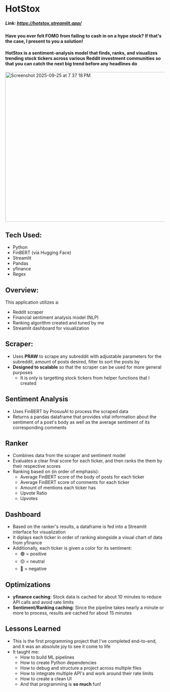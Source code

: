 # HotStox

##### Link: https://hotstox.streamlit.app/

#### Have you ever felt FOMO from failing to cash in on a hype stock? If that's the case, I present to you a solution!
#### HotStox is a sentiment-analysis model that finds, ranks, and visualizes trending stock tickers across various Reddit investment communities so that you can catch the next big trend before any headlines do

<img width="648" height="473" alt="Screenshot 2025-09-25 at 7 37 18 PM" src="https://github.com/user-attachments/assets/144832da-6f6a-4da9-9b72-d7d0d110b5df" />


## Tech Used:
- Python
- FinBERT (via Hugging Face)
- Streamlit
- Pandas
- yfinance
- Regex

## Overview:
This application utilizes a: 
- Reddit scraper
- Financial sentiment analysis model (NLP)
- Ranking algorithm created and tuned by me
- Streamlit dashboard for visualization

## Scraper:
- Uses **PRAW** to scrape any subreddit with adjustable parameters for the subreddit, amount of posts desired, filter to sort the posts by
- **Designed to scalable** so that the scraper can be used for more general purposes
  - It is only is targetting stock tickers from helper functions that I created

## Sentiment Analysis
- Uses FinBERT by ProsusAI to process the scraped data
- Returns a pandas dataframe that provides vital information about the sentiment of a post's body as well as the average sentiment of its corresponding comments

## Ranker
- Combines data from the scraper and sentiment model
- Evaluates a clear final score for each ticker, and then ranks the them by their respective scores
- Ranking based on (in order of emphasis):
  - Average FinBERT score of the body of posts for each ticker
  - Average FinBERT score of comments for each ticker
  - Amount of mentions each  ticker has
  - Upvote Ratio
  - Upvotes

## Dashboard
- Based on the ranker's results, a dataframe is fed into a Streamlit interface for visualization
- It diplays each ticker in order of ranking alongside a visual chart of data from yfinance
- Additionally, each ticker is given a color for its sentiment:
  - 🟢 = positive
  - 🟡 = neutral
  - 🔴 = negative
## Optimizations
- **yfinance caching**: Stock data is cached for about 10 minutes to reduce API calls and avoid rate limits
- **Sentiment/Ranking caching**: Since the pipeline takes nearly a minute or more to process, results are cached for about 15 minutes

## Lessons Learned
- This is the first programming project that I've completed end-to-end, and it was an absolute joy to see it come to life
- It taught me:
  - How to build ML pipelines
  - How to create Python dependencies
  - How to debug and structure a project across multiple files
  - How to integrate multiple API's and work around their rate limits
  - How to create a clean UI
  - And that programming is **so much** fun!
